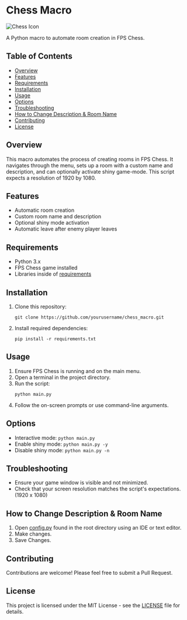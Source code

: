 # Chess Macro

![Chess Icon](fps_chess.ico)

A Python macro to automate room creation in FPS Chess.

## Table of Contents

- [Overview](#overview)
- [Features](#features)
- [Requirements](#requirements)
- [Installation](#installation)
- [Usage](#usage)
- [Options](#options)
- [Troubleshooting](#troubleshooting)
- [How to Change Description & Room Name](#how-to-change-description--room-name)
- [Contributing](#contributing)
- [License](#license)

## Overview

This macro automates the process of creating rooms in FPS Chess. It navigates through the menu,
sets up a room with a custom name and description, and can optionally activate shiny game-mode.
This script expects a resolution of 1920 by 1080.

## Features

- Automatic room creation
- Custom room name and description
- Optional shiny mode activation
- Automatic leave after enemy player leaves

## Requirements

- Python 3.x
- FPS Chess game installed
- Libraries inside of [requirements](requirements.txt)

## Installation

1. Clone this repository:
   ```
   git clone https://github.com/yourusername/chess_macro.git
   ```
2. Install required dependencies:
   ```
   pip install -r requirements.txt
   ```

## Usage

1. Ensure FPS Chess is running and on the main menu.
2. Open a terminal in the project directory.
3. Run the script:
   ```
   python main.py
   ```
4. Follow the on-screen prompts or use command-line arguments.

## Options

- Interactive mode: `python main.py`
- Enable shiny mode: `python main.py -y`
- Disable shiny mode: `python main.py -n`

## Troubleshooting

- Ensure your game window is visible and not minimized.
- Check that your screen resolution matches the script's expectations. (1920 x 1080)

## How to Change Description & Room Name

1. Open [config.py](config.py) found in the root directory using an IDE or text editor.
2. Make changes.
3. Save Changes.

## Contributing

Contributions are welcome! Please feel free to submit a Pull Request.

## License

This project is licensed under the MIT License - see the [LICENSE](LICENSE) file for details.
